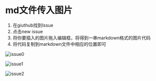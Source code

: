 # md文件传入图片
1. 在giuthub找到Issue
2. 点击new issue
3. 将你要插入的图片拖入编辑框，将得到一串markdown格式的图片代码
4. 将代码复制到markdown文件中相应的位置即可

![issue0](https://user-images.githubusercontent.com/34411304/68388296-45278d00-019b-11ea-849b-bc3f6429b49d.png)

![issue1](https://user-images.githubusercontent.com/34411304/68388487-b49d7c80-019b-11ea-8875-43f7b2d96c44.png)

![issue2](https://user-images.githubusercontent.com/34411304/68388554-de56a380-019b-11ea-893c-f13c6fbd9331.png)